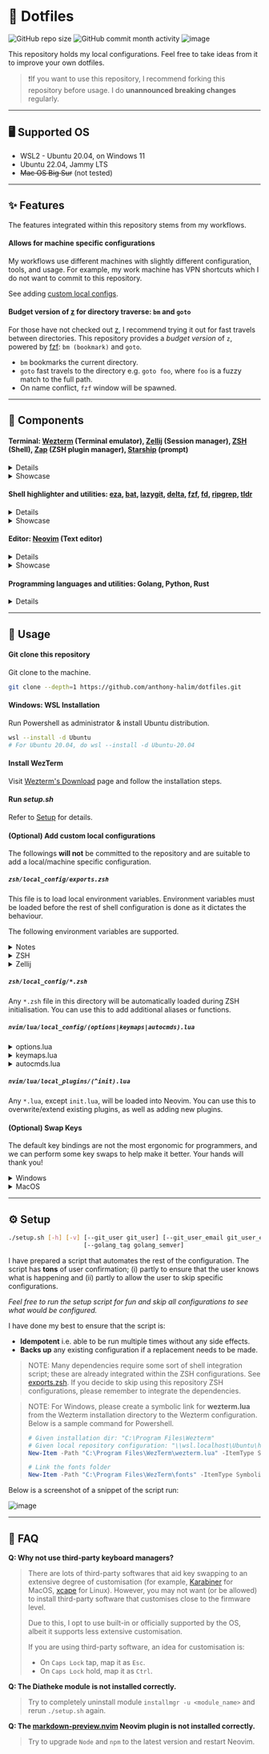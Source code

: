 # 🦔 Dotfiles

![GitHub repo size](https://img.shields.io/github/repo-size/anthony-halim/dotfiles)
![GitHub commit month activity](https://img.shields.io/github/commit-activity/m/anthony-halim/dotfiles)
![image](https://github.com/anthony-halim/dotfiles/assets/50617144/ec9016d6-9c54-4f8b-af49-8d1b0f74e727)

This repository holds my local configurations. Feel free to take ideas from it to improve your own dotfiles.

> ❗If you want to use this repository, I recommend forking this repository before usage.
> I do **unannounced breaking changes** regularly.

---

## 🖥️ Supported OS

- WSL2 - Ubuntu 20.04, on Windows 11
- Ubuntu 22.04, Jammy LTS
- ~~Mac OS Big Sur~~ (not tested)

---

## ✨ Features

The features integrated within this repository stems from my workflows.

#### Allows for machine specific configurations

My workflows use different machines with slightly different configuration, tools, and usage. For example, my work machine has VPN shortcuts which I do not want to commit to this repository.

See adding [custom local configs](#optional-add-custom-local-configurations).

#### Budget version of [z](https://github.com/rupa/z) for directory traverse: `bm` and `goto`

For those have not checked out [z](https://github.com/rupa/z), I recommend trying it out for fast travels between directories. This repository provides a *budget version* of `z`, powered by [fzf](https://github.com/junegunn/fzf): `bm (bookmark)` and `goto`.

- `bm` bookmarks the current directory.
- `goto` fast travels to the directory e.g. `goto foo`, where `foo` is a fuzzy match to the full path.
- On name conflict, `fzf` window will be spawned.

---

## 🧱 Components

#### Terminal: [Wezterm](https://wezfurlong.org/wezterm/index.html) (Terminal emulator), [Zellij](https://github.com/zellij-org/zellij) (Session manager), [ZSH](https://en.wikipedia.org/wiki/Z_shell) (Shell), [Zap](https://www.zapzsh.org/) (ZSH plugin manager), [Starship](https://starship.rs/) (prompt)

<details>
  <br/>

  - Due to heavy TUI usage, terminal performance becomes one of the priority. Wezterm is a cross-platform, performant terminal emulator that is able to satisfy the performance requirements and be configured easily.
  - Zellij is used to provide terminal session management and multiplexer.
  - ZSH is battle tested shell that is easily configurable and is widely supported. [Zap](https://www.zapzsh.org/) as plugin manager.
  - Starship as customisable shell prompt.
</details>

<details>
  <summary>Showcase</summary>
  <br/>

  ![image](https://github.com/anthony-halim/dotfiles/assets/50617144/ec9016d6-9c54-4f8b-af49-8d1b0f74e727)
</details>

#### Shell highlighter and utilities: [eza](https://github.com/eza-community/eza), [bat](https://github.com/sharkdp/bat), [lazygit](https://github.com/jesseduffield/lazygit), [delta](https://github.com/dandavison/delta), [fzf](https://github.com/junegunn/fzf), [fd](https://github.com/sharkdp/fd), [ripgrep](https://github.com/BurntSushi/ripgrep), [tldr](https://tldr.sh/)

<details>
  <br/>

  - `eza` as better `ls`. Aliased to `ls`.
  - `bat` as better `cat`. Aliased to `cat`.
  - `lazygit` as simple Git terminal UI.
  - `delta` as syntax highlighter for Git.
  - `fzf`, `fd`, `ripgrep` as search utilities.
  - `tldr` as simplified `man` pages.
</details>

<details>
  <summary>Showcase</summary>
  <br/>

  *eza*

  ![credit to source repository](https://github.com/eza-community/eza/blob/main/docs/images/screenshots.png)

  *bat*

  ![credit to source repository](https://camo.githubusercontent.com/7b7c397acc5b91b4c4cf7756015185fe3c5f700f70d256a212de51294a0cf673/68747470733a2f2f696d6775722e636f6d2f724773646e44652e706e67)

  *lazygit*

  ![credit to source repository](https://github.com/jesseduffield/lazygit/blob/assets/demo/commit_and_push-compressed.gif)

  *delta*

  ![credit to source repository](https://user-images.githubusercontent.com/50617144/266825290-21025bbd-89c4-4ff7-ba81-81a273604632.png)

  *tldr*
  ![credit to source repository](https://tldr.sh/assets/img/screenshot.png)
</details>

#### Editor: [Neovim](neovim.io) (Text editor)

<details>
  <br/>

  - Neovim is able to be extensively configured to become a `Personal Development Environment (PDE)`, and having to not use multiple IDE for individual languages is much welcomed.
  - The Neovim has been configured to include LSP, auto-completion, UI and quality of life plugins that I use often.
  - Note taking with [Telekasten.nvim](https://github.com/renerocksai/telekasten.nvim)
</details>

<details>
  <summary>Showcase</summary>
  <br/>

  ![image](https://github.com/anthony-halim/dotfiles/assets/50617144/a56fb5c1-da8a-4b36-bde0-53dddc2d0540)
</details>

#### Programming languages and utilities: Golang, Python, Rust

<details>
  <br/>

  - Programming languages and their utility tools that I often use e.g. [Golang](https://go.dev/), [Rust](https://www.rust-lang.org/), [pyenv](https://github.com/pyenv/pyenv) are installed by default.
</details>

---

## 🌱  Usage

#### Git clone this repository

Git clone to the machine.

```sh
git clone --depth=1 https://github.com/anthony-halim/dotfiles.git
```

#### Windows: WSL Installation

Run Powershell as administrator & install Ubuntu distribution.

```sh
wsl --install -d Ubuntu
# For Ubuntu 20.04, do wsl --install -d Ubuntu-20.04
```
#### Install WezTerm

Visit [Wezterm's Download](https://wezfurlong.org/wezterm/installation.html) page and follow the installation steps.

#### Run *setup.sh*

Refer to [Setup](#setup) for details.

#### (Optional) Add custom local configurations

The followings **will not** be committed to the repository and are suitable to add a local/machine specific configuration.

##### `zsh/local_config/exports.zsh`

This file is to load local environment variables.
Environment variables must be loaded before the rest of shell configuration is done as it dictates the behaviour.

The following environment variables are supported.

<details>
  <summary>Notes</summary>


  | Name                       | Type                   | Defaults                 | Description     |
  |--------------------------- | ---------------------- | ------------------------ | --------------- |
  | NOTES_DEFAULT_VAULT        | "personal"\|"work"     | "personal"               | Default vault (notes directory) to be used on load. |
  | NOTES_WORK_VAULT           | string                 | "$HOME/notes/work"       | Path to work notes vault (notes directory).         |
  | NOTES_PERSONAL_VAULT       | string                 | "$HOME/notes/personal"   | Path to personal notes vault (notes directory)      |
  | NOTES_DEFAULT_GIT_UPSTREAM | string                 | "origin"                 | Default git upstream to commit notes to.            |
  | NOTES_DEFAULT_GIT_BRANCH   | string                 | "main"                   | Default git branch to commit notes to.              |
</details>

<details>
  <summary>ZSH</summary>


  | Name                   | Type                   | Defaults                       | Description     |
  |----------------------- | ---------------------- | ------------------------------ | --------------- |
  | ZSH_DIRJUMP            | string                 | "$HOME/.cache/.dirjump"        | Path to file to store bookmarked directories. |
</details>

<details>
  <summary>Zellij</summary>


  | Name                   | Type                   | Defaults                       | Description     |
  |----------------------- | ---------------------- | ------------------------------ | --------------- |
  | ZELLIJ_AUTO_START      | bool                   | false                          | Automatically start zellij on shell start.    |
  | ZELLIJ_AUTO_ATTACH     | bool                   | false                          | Automatically attach to zellij session if any.|
</details>

##### `zsh/local_config/*.zsh`

Any `*.zsh` file in this directory will be automatically loaded during ZSH initialisation. You can use this to add additional aliases or functions.

##### `nvim/lua/local_config/(options|keymaps|autocmds).lua`

<details>
  <summary>options.lua</summary>

  Load local Neovim options.
</details>

<details>
  <summary>keymaps.lua</summary>

  Load local Neovim keymaps.
</details>

<details>
  <summary>autocmds.lua</summary>

  Load local Neovim autocmds.
</details>

##### `nvim/lua/local_plugins/(^init).lua`

Any `*.lua`, except `init.lua`, will be loaded into Neovim. You can use this to overwrite/extend existing plugins, as well as adding new plugins.

#### (Optional) Swap Keys

The default key bindings are not the most ergonomic for programmers, and we can perform some key swaps to help make it better. Your hands will thank you!

<details>
  <summary>Windows</summary>
  <br />

  You can install PowerToys, and configure the mapping through the Keyboard Manager.

  ```Powershell
  winget install Microsoft.PowerToys --source winget
  ```

  Perform the swap between `Esc` and `Caps Lock` by adding two entries:
  - `Esc` to `Caps Lock`
  - `Caps Lock` to `Esc`

</details>

<details>
  <summary>MacOS</summary>
  <br />

  Newer MacOS has native support for mapping keyboard modifier keys.

  Go to *System Preferences* &rarr; *Keyboard* &rarr; *Modifier Keys*:
  - `Caps Lock` to `Esc`
  - `fn` to `Control`

  > NOTE: Yes, we are losing the `Caps Lock` and `fn` buttons with this mapping. If you use these keys often, this is not for you.

</details>

---

## ⚙️ Setup

```sh
./setup.sh [-h] [-v] [--git_user git_user] [--git_user_email git_user_email] [--git_user_local_file path_to_file]
                     [--golang_tag golang_semver]
```

I have prepared a script that automates the rest of the configuration. The script has **tons** of user confirmation; (i) partly to ensure that the user knows what is happening and (ii) partly to allow the user to skip specific configurations.

*Feel free to run the setup script for fun and skip all configurations to see what would be configured.*

I have done my best to ensure that the script is:
- **Idempotent** i.e. able to be run multiple times without any side effects.
- **Backs up** any existing configuration if a replacement needs to be made.

> NOTE: Many dependencies require some sort of shell integration script; these are already integrated within the ZSH configurations. See [exports.zsh](zsh/config/exports.zsh). If you decide to skip using this repository ZSH configurations, please remember to integrate the dependencies.

> NOTE: For Windows, please create a symbolic link for **wezterm.lua** from the Wezterm installation directory to the Wezterm configuration. Below is a sample command for Powershell.
> ```Powershell
> # Given installation dir: "C:\Program Files\Wezterm"
> # Given local repository configuration: "\\wsl.localhost\Ubuntu\home\anthonyhalim\repos\personal\dotfiles"
> New-Item -Path "C:\Program Files\WezTerm\wezterm.lua" -ItemType SymbolicLink -Value "\\wsl.localhost\Ubuntu\home\anthonyhalim\repos\personal\dotfiles\wezterm\wezterm.lua"
>
> # Link the fonts folder
> New-Item -Path "C:\Program Files\WezTerm\fonts" -ItemType SymbolicLink -Value "\\wsl.localhost\Ubuntu\home\anthonyhalim\repos\personal\dotfiles\wezterm\fonts"
> ```

Below is a screenshot of a snippet of the script run:

![image](https://github.com/anthony-halim/dotfiles/assets/50617144/80ae74d0-fc35-4ae2-96ba-e394df959f93)

---

## 🤔 FAQ

**Q: Why not use third-party keyboard managers?**

> There are lots of third-party softwares that aid key swapping to an extensive degree of customisation (for example, [Karabiner](https://github.com/pqrs-org/Karabiner-Elements) for MacOS, [xcape](https://github.com/alols/xcape) for Linux). However, you may not want (or be allowed) to install third-party software that customises close to the firmware level.
>
> Due to this, I opt to use built-in or officially supported by the OS, albeit it supports less extensive customisation.
>
> If you are using third-party software, an idea for customisation is:
> - On `Caps Lock` tap, map it as `Esc`.
> - On `Caps Lock` hold, map it as `Ctrl`.


**Q: The Diatheke module is not installed correctly.**
> Try to completely uninstall module `installmgr -u <module_name>` and rerun `./setup.sh` again.


**Q: The [markdown-preview.nvim](https://github.com/iamcco/markdown-preview.nvim) Neovim plugin is not installed correctly.**
> Try to upgrade `Node` and `npm` to the latest version and restart Neovim.
